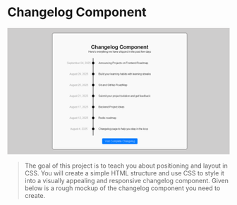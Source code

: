 # Changelog Component

![Changelog Component Image - Desktop](../Images/04-Changelog-Component.png)

> The goal of this project is to teach you about positioning and layout in CSS. You will create a simple HTML structure and use CSS to style it into a visually appealing and responsive changelog component. Given below is a rough mockup of the changelog component you need to create.
